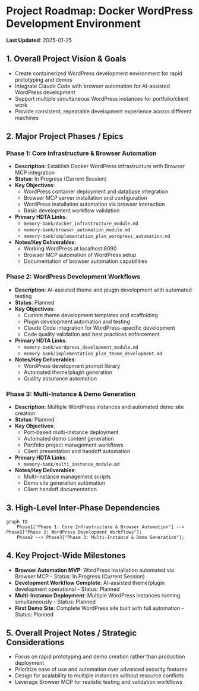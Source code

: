 # Project Roadmap: Docker WordPress Development Environment

**Last Updated**: 2025-01-25

## 1. Overall Project Vision & Goals
*   Create containerized WordPress development environment for rapid prototyping and demos
*   Integrate Claude Code with browser automation for AI-assisted WordPress development
*   Support multiple simultaneous WordPress instances for portfolio/client work
*   Provide consistent, repeatable development experience across different machines

## 2. Major Project Phases / Epics

### Phase 1: Core Infrastructure & Browser Automation
*   **Description**: Establish Docker WordPress infrastructure with Browser MCP integration
*   **Status**: In Progress (Current Session)
*   **Key Objectives**:
    *   WordPress container deployment and database integration
    *   Browser MCP server installation and configuration
    *   WordPress installation automation via browser interaction
    *   Basic development workflow validation
*   **Primary HDTA Links**: 
    *   `memory-bank/docker_infrastructure_module.md`
    *   `memory-bank/browser_automation_module.md`
    *   `memory-bank/implementation_plan_wordpress_automation.md`
*   **Notes/Key Deliverables**:
    *   Working WordPress at localhost:8090
    *   Browser MCP automation of WordPress setup
    *   Documentation of browser automation capabilities

### Phase 2: WordPress Development Workflows
*   **Description**: AI-assisted theme and plugin development with automated testing
*   **Status**: Planned
*   **Key Objectives**:
    *   Custom theme development templates and scaffolding
    *   Plugin development automation and testing
    *   Claude Code integration for WordPress-specific development
    *   Code quality validation and best practices enforcement
*   **Primary HDTA Links**:
    *   `memory-bank/wordpress_development_module.md`
    *   `memory-bank/implementation_plan_theme_development.md`
*   **Notes/Key Deliverables**:
    *   WordPress development prompt library
    *   Automated theme/plugin generation
    *   Quality assurance automation

### Phase 3: Multi-Instance & Demo Generation
*   **Description**: Multiple WordPress instances and automated demo site creation
*   **Status**: Planned
*   **Key Objectives**:
    *   Port-based multi-instance deployment
    *   Automated demo content generation
    *   Portfolio project management workflows
    *   Client presentation and handoff automation
*   **Primary HDTA Links**:
    *   `memory-bank/multi_instance_module.md`
*   **Notes/Key Deliverables**:
    *   Multi-instance management scripts
    *   Demo site generation automation
    *   Client handoff documentation

## 3. High-Level Inter-Phase Dependencies
```mermaid
graph TD
    Phase1["Phase 1: Core Infrastructure & Browser Automation"] --> Phase2["Phase 2: WordPress Development Workflows"];
    Phase2 --> Phase3["Phase 3: Multi-Instance & Demo Generation"];
```

## 4. Key Project-Wide Milestones
*   **Browser Automation MVP**: WordPress installation automated via Browser MCP - Status: In Progress (Current Session)
*   **Development Workflow Complete**: AI-assisted theme/plugin development operational - Status: Planned
*   **Multi-Instance Deployment**: Multiple WordPress instances running simultaneously - Status: Planned
*   **First Demo Site**: Complete WordPress site built with full automation - Status: Planned

## 5. Overall Project Notes / Strategic Considerations
*   Focus on rapid prototyping and demo creation rather than production deployment
*   Prioritize ease of use and automation over advanced security features
*   Design for scalability to multiple instances without resource conflicts
*   Leverage Browser MCP for realistic testing and validation workflows